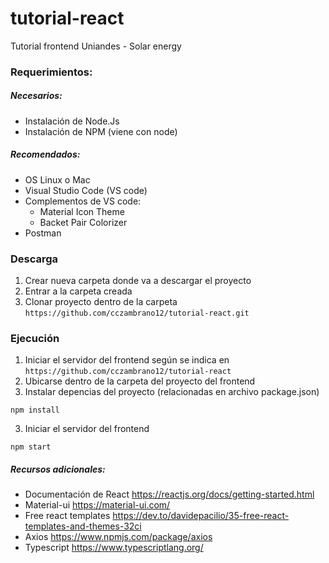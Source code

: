 # tutorial-react
Tutorial frontend Uniandes - Solar energy

### Requerimientos:

##### Necesarios:
* Instalación de Node.Js
* Instalación de NPM (viene con node)

##### Recomendados:
* OS Linux o Mac
* Visual Studio Code (VS code)
* Complementos de VS code:
  * Material Icon Theme
  * Backet Pair Colorizer
* Postman

### Descarga
1. Crear nueva carpeta donde va a descargar el proyecto
2. Entrar a la carpeta creada
3. Clonar proyecto dentro de la carpeta `https://github.com/cczambrano12/tutorial-react.git`

### Ejecución
1. Iniciar el servidor del frontend según se indica en `https://github.com/cczambrano12/tutorial-react`
2. Ubicarse dentro de la carpeta del proyecto del frontend
3. Instalar depencias del proyecto (relacionadas en archivo package.json)
```
npm install
```
3. Iniciar el servidor del frontend
```
npm start
```

##### Recursos adicionales:
* Documentación de React https://reactjs.org/docs/getting-started.html
* Material-ui https://material-ui.com/
* Free react templates https://dev.to/davidepacilio/35-free-react-templates-and-themes-32ci
* Axios https://www.npmjs.com/package/axios
* Typescript https://www.typescriptlang.org/
